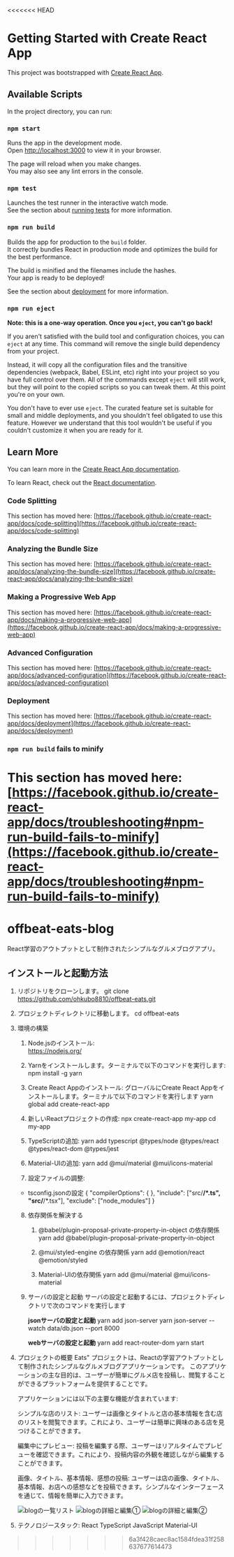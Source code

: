 <<<<<<< HEAD
# Getting Started with Create React App

This project was bootstrapped with [Create React App](https://github.com/facebook/create-react-app).

## Available Scripts

In the project directory, you can run:

### `npm start`

Runs the app in the development mode.\
Open [http://localhost:3000](http://localhost:3000) to view it in your browser.

The page will reload when you make changes.\
You may also see any lint errors in the console.

### `npm test`

Launches the test runner in the interactive watch mode.\
See the section about [running tests](https://facebook.github.io/create-react-app/docs/running-tests) for more information.

### `npm run build`

Builds the app for production to the `build` folder.\
It correctly bundles React in production mode and optimizes the build for the best performance.

The build is minified and the filenames include the hashes.\
Your app is ready to be deployed!

See the section about [deployment](https://facebook.github.io/create-react-app/docs/deployment) for more information.

### `npm run eject`

**Note: this is a one-way operation. Once you `eject`, you can't go back!**

If you aren't satisfied with the build tool and configuration choices, you can `eject` at any time. This command will remove the single build dependency from your project.

Instead, it will copy all the configuration files and the transitive dependencies (webpack, Babel, ESLint, etc) right into your project so you have full control over them. All of the commands except `eject` will still work, but they will point to the copied scripts so you can tweak them. At this point you're on your own.

You don't have to ever use `eject`. The curated feature set is suitable for small and middle deployments, and you shouldn't feel obligated to use this feature. However we understand that this tool wouldn't be useful if you couldn't customize it when you are ready for it.

## Learn More

You can learn more in the [Create React App documentation](https://facebook.github.io/create-react-app/docs/getting-started).

To learn React, check out the [React documentation](https://reactjs.org/).

### Code Splitting

This section has moved here: [https://facebook.github.io/create-react-app/docs/code-splitting](https://facebook.github.io/create-react-app/docs/code-splitting)

### Analyzing the Bundle Size

This section has moved here: [https://facebook.github.io/create-react-app/docs/analyzing-the-bundle-size](https://facebook.github.io/create-react-app/docs/analyzing-the-bundle-size)

### Making a Progressive Web App

This section has moved here: [https://facebook.github.io/create-react-app/docs/making-a-progressive-web-app](https://facebook.github.io/create-react-app/docs/making-a-progressive-web-app)

### Advanced Configuration

This section has moved here: [https://facebook.github.io/create-react-app/docs/advanced-configuration](https://facebook.github.io/create-react-app/docs/advanced-configuration)

### Deployment

This section has moved here: [https://facebook.github.io/create-react-app/docs/deployment](https://facebook.github.io/create-react-app/docs/deployment)

### `npm run build` fails to minify

This section has moved here: [https://facebook.github.io/create-react-app/docs/troubleshooting#npm-run-build-fails-to-minify](https://facebook.github.io/create-react-app/docs/troubleshooting#npm-run-build-fails-to-minify)
=======
# offbeat-eats-blog
React学習のアウトプットとして制作されたシンプルなグルメブログアプリ。

## インストールと起動方法

1. リポジトリをクローンします。
   git clone https://github.com/ohkubo8810/offbeat-eats.git

2. プロジェクトディレクトリに移動します。
   cd offbeat-eats

3. 環境の構築
   1. Node.jsのインストール:  
      https://nodejs.org/
      
   2. Yarnをインストールします。ターミナルで以下のコマンドを実行します:　
      npm install -g yarn
      
   3. Create React Appのインストール:
      グローバルにCreate React Appをインストールします。ターミナルで以下のコマンドを実行します
      yarn global add create-react-app
      
   4. 新しいReactプロジェクトの作成:
      npx create-react-app my-app
      cd my-app
      
   5. TypeScriptの追加:
      yarn add typescript @types/node @types/react @types/react-dom @types/jest
      
   6. Material-UIの追加:
      yarn add @mui/material @mui/icons-material

   7. 設定ファイルの調整:
     - tsconfig.jsonの設定
       {
         "compilerOptions": {
         },
           "include": ["src/**/*.ts", "src/**/*.tsx"],
           "exclude": ["node_modules"]
       }
       
   8. 依存関係を解決する
      1. @babel/plugin-proposal-private-property-in-object の依存関係
        yarn add @babel/plugin-proposal-private-property-in-object
      
      2. @mui/styled-engine の依存関係
        yarn add @emotion/react @emotion/styled
      
      3. Material-UIの依存関係
        yarn add @mui/material @mui/icons-material

   9. サーバの設定と起動
      サーバの設定と起動するには、プロジェクトディレクトリで次のコマンドを実行します
      
      **jsonサーバの設定と起動**
        yarn add json-server
        yarn json-server --watch data/db.json --port 8000
      
      **webサーバの設定と起動**
        yarn add react-router-dom
        yarn start

4. プロジェクトの概要
   Eats" プロジェクトは、Reactの学習アウトプットとして制作されたシンプルなグルメブログアプリケーションです。
   このアプリケーションの主な目的は、ユーザーが簡単にグルメ店を投稿し、閲覧することができるプラットフォームを提供することです。
   
   アプリケーションには以下の主要な機能が含まれています:
   
     シンプルな店のリスト:
       ユーザーは画像とタイトルと店の基本情報を含む店のリストを閲覧できます。これにより、ユーザーは簡単に興味のある店を見つけることができます。
   
     編集中にプレビュー:
       投稿を編集する際、ユーザーはリアルタイムでプレビューを確認できます。これにより、投稿内容の外観を確認しながら編集することができます。
   
     画像、タイトル、基本情報、感想の投稿:
       ユーザーは店の画像、タイトル、基本情報、お店への感想などを投稿できます。シンプルなインターフェースを通じて、情報を簡単に入力できます。
   
   ![blogの一覧リスト](/screenshots/blogsc3.png)
   ![blogの詳細と編集➀](/screenshots/blogsc2.png)
   ![blogの詳細と編集➁](/screenshots/blogsc.png)

6. テクノロジースタック:
    React
    TypeScript
    JavaScript
    Material-UI
>>>>>>> 6a3f428caec8ac1584fdea31f258637677614473
